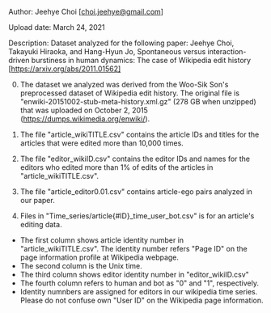 Author: Jeehye Choi [choi.jeehye@gmail.com]

Upload date: March 24, 2021

Description: Dataset analyzed for the following paper: Jeehye Choi, Takayuki Hiraoka, and Hang-Hyun Jo, Spontaneous versus interaction-driven burstiness in human dynamics: The case of Wikipedia edit history [https://arxiv.org/abs/2011.01562] 


0. The dataset we analyzed was derived from the Woo-Sik Son's preprocessed dataset of Wikipedia edit history. The original file is "enwiki-20151002-stub-meta-history.xml.gz" (278 GB when unzipped) that was uploaded on October 2, 2015 (https://dumps.wikimedia.org/enwiki/).

1. The file "article_wikiTITLE.csv" contains the article IDs and titles for the articles that were edited more than 10,000 times.

2. The file "editor_wikiID.csv" contains the editor IDs and names for the editors who edited more than 1% of edits of the articles in "article_wikiTITLE.csv".

3. The file "article_editor0.01.csv" contains article-ego pairs analyzed in our paper.

4. Files in "Time_series/article{\#ID}_time_user_bot.csv" is for an article's editing data.
+ The first column shows article identity number in "article_wikiTITLE.csv". The identity number refers "Page ID" on the page information profile at Wikipedia webpage.
+ The second column is the Unix time. 
+ The third column shows editor identity number in "editor_wikiID.csv"
+ The fourth column refers to human and bot as "0" and "1", respectively.
+ Identity numnbers are assigned for editors in our wikipedia time series. Please do not confuse own "User ID" on the Wikipedia page information.
